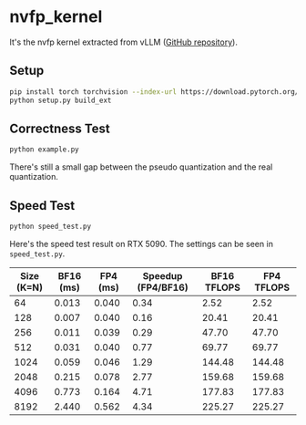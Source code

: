 # nvfp_kernel
It's the nvfp kernel extracted from vLLM ([GitHub repository](https://github.com/vllm-project/vllm)).

## Setup
```bash
pip install torch torchvision --index-url https://download.pytorch.org/whl/cu128
python setup.py build_ext
```

## Correctness Test
```bash
python example.py
```
There's still a small gap between the pseudo quantization and the real quantization.

## Speed Test
```bash
python speed_test.py
```
Here's the speed test result on RTX 5090. The settings can be seen in `speed_test.py`.

| Size (K=N) | BF16 (ms) | FP4 (ms) | Speedup (FP4/BF16) | BF16 TFLOPS | FP4 TFLOPS |
|------------|-----------|----------|---------------------|--------------|------------|
| 64         | 0.013     | 0.040    | 0.34                | 2.52         | 2.52       |
| 128        | 0.007     | 0.040    | 0.16                | 20.41        | 20.41      |
| 256        | 0.011     | 0.039    | 0.29                | 47.70        | 47.70      |
| 512        | 0.031     | 0.040    | 0.77                | 69.77        | 69.77      |
| 1024       | 0.059     | 0.046    | 1.29                | 144.48       | 144.48     |
| 2048       | 0.215     | 0.078    | 2.77                | 159.68       | 159.68     |
| 4096       | 0.773     | 0.164    | 4.71                | 177.83       | 177.83     |
| 8192       | 2.440     | 0.562    | 4.34                | 225.27       | 225.27     |